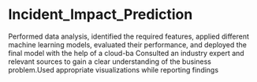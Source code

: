 # Incident_Impact_Prediction
Performed data analysis, identified the required features, applied different machine learning models, evaluated their performance, and deployed the final model with the help of a cloud-ba Consulted an industry expert and relevant sources to gain a clear understanding of the business problem.Used appropriate visualizations while reporting findings
